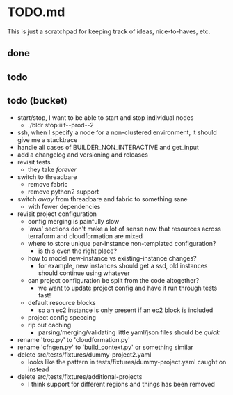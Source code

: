 # TODO.md

This is just a scratchpad for keeping track of ideas, nice-to-haves, etc.

## done

## todo

## todo (bucket)

* start/stop, I want to be able to start and stop individual nodes
    - ./bldr stop:iiif--prod--2
* ssh, when I specify a node for a non-clustered environment, it should give me a stacktrace
* handle all cases of BUILDER_NON_INTERACTIVE and get_input
* add a changelog and versioning and releases
* revisit tests
    - they take *forever*
* switch to threadbare
    - remove fabric
    - remove python2 support
* switch *away* from threadbare and fabric to something sane
    - with fewer dependencies
* revisit project configuration
    - config merging is painfully slow
    - 'aws' sections don't make a lot of sense now that resources across terraform and cloudformation are mixed
    - where to store unique per-instance non-templated configuration?
        - is this even the right place?
    - how to model new-instance vs existing-instance changes?
        - for example, new instances should get a ssd, old instances should continue using whatever
    - can project configuration be split from the code altogether?
        - we want to update project config and have it run through tests fast!
    - default resource blocks
        - so an ec2 instance is only present if an ec2 block is included
    - project config speccing
    - rip out caching
        - parsing/merging/validating little yaml/json files should be *quick*
* rename 'trop.py' to 'cloudformation.py'
* rename 'cfngen.py' to 'build_context.py' or something similar
* delete src/tests/fixtures/dummy-project2.yaml
    - looks like the pattern in tests/fixtures/dummy-project.yaml caught on instead
* delete src/tests/fixtures/additional-projects
    - I think support for different regions and things has been removed
